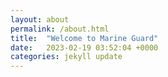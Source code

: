 ```yaml
---
layout: about
permalink: /about.html
title:  "Welcome to Marine Guard"
date:   2023-02-19 03:52:04 +0000
categories: jekyll update
---
```

